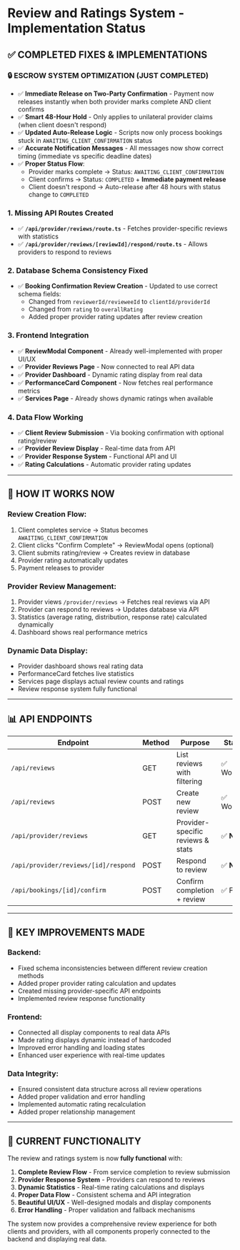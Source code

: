 # Review and Ratings System - Implementation Status

## ✅ **COMPLETED FIXES & IMPLEMENTATIONS**

### 🔒 **ESCROW SYSTEM OPTIMIZATION (JUST COMPLETED)**
- ✅ **Immediate Release on Two-Party Confirmation** - Payment now releases instantly when both provider marks complete AND client confirms
- ✅ **Smart 48-Hour Hold** - Only applies to unilateral provider claims (when client doesn't respond)
- ✅ **Updated Auto-Release Logic** - Scripts now only process bookings stuck in `AWAITING_CLIENT_CONFIRMATION` status
- ✅ **Accurate Notification Messages** - All messages now show correct timing (immediate vs specific deadline dates)
- ✅ **Proper Status Flow**:
  - Provider marks complete → Status: `AWAITING_CLIENT_CONFIRMATION` 
  - Client confirms → Status: `COMPLETED` + **Immediate payment release**
  - Client doesn't respond → Auto-release after 48 hours with status change to `COMPLETED`

### 1. **Missing API Routes Created**
- ✅ **`/api/provider/reviews/route.ts`** - Fetches provider-specific reviews with statistics
- ✅ **`/api/provider/reviews/[reviewId]/respond/route.ts`** - Allows providers to respond to reviews

### 2. **Database Schema Consistency Fixed**
- ✅ **Booking Confirmation Review Creation** - Updated to use correct schema fields:
  - Changed from `reviewerId/revieweeId` to `clientId/providerId` 
  - Changed from `rating` to `overallRating`
  - Added proper provider rating updates after review creation

### 3. **Frontend Integration**
- ✅ **ReviewModal Component** - Already well-implemented with proper UI/UX
- ✅ **Provider Reviews Page** - Now connected to real API data
- ✅ **Provider Dashboard** - Dynamic rating display from real data
- ✅ **PerformanceCard Component** - Now fetches real performance metrics
- ✅ **Services Page** - Already shows dynamic ratings when available

### 4. **Data Flow Working**
- ✅ **Client Review Submission** - Via booking confirmation with optional rating/review
- ✅ **Provider Review Display** - Real-time data from API
- ✅ **Provider Response System** - Functional API and UI
- ✅ **Rating Calculations** - Automatic provider rating updates

---

## 🔄 **HOW IT WORKS NOW**

### **Review Creation Flow:**
1. Client completes service → Status becomes `AWAITING_CLIENT_CONFIRMATION`
2. Client clicks "Confirm Complete" → ReviewModal opens (optional)
3. Client submits rating/review → Creates review in database
4. Provider rating automatically updates
5. Payment releases to provider

### **Provider Review Management:**
1. Provider views `/provider/reviews` → Fetches real reviews via API
2. Provider can respond to reviews → Updates database via API
3. Statistics (average rating, distribution, response rate) calculated dynamically
4. Dashboard shows real performance metrics

### **Dynamic Data Display:**
- Provider dashboard shows real rating data
- PerformanceCard fetches live statistics
- Services page displays actual review counts and ratings
- Review response system fully functional

---

## 📊 **API ENDPOINTS**

| Endpoint | Method | Purpose | Status |
|----------|--------|---------|---------|
| `/api/reviews` | GET | List reviews with filtering | ✅ Working |
| `/api/reviews` | POST | Create new review | ✅ Working |
| `/api/provider/reviews` | GET | Provider-specific reviews & stats | ✅ **NEW** |
| `/api/provider/reviews/[id]/respond` | POST | Respond to review | ✅ **NEW** |
| `/api/bookings/[id]/confirm` | POST | Confirm completion + review | ✅ Fixed |

---

## 🎯 **KEY IMPROVEMENTS MADE**

### **Backend:**
- Fixed schema inconsistencies between different review creation methods
- Added proper provider rating calculation and updates
- Created missing provider-specific API endpoints
- Implemented review response functionality

### **Frontend:**
- Connected all display components to real data APIs
- Made rating displays dynamic instead of hardcoded
- Improved error handling and loading states
- Enhanced user experience with real-time updates

### **Data Integrity:**
- Ensured consistent data structure across all review operations
- Added proper validation and error handling
- Implemented automatic rating recalculation
- Added proper relationship management

---

## 🚀 **CURRENT FUNCTIONALITY**

The review and ratings system is now **fully functional** with:

1. **Complete Review Flow** - From service completion to review submission
2. **Provider Response System** - Providers can respond to reviews
3. **Dynamic Statistics** - Real-time rating calculations and displays
4. **Proper Data Flow** - Consistent schema and API integration
5. **Beautiful UI/UX** - Well-designed modals and display components
6. **Error Handling** - Proper validation and fallback mechanisms

The system now provides a comprehensive review experience for both clients and providers, with all components properly connected to the backend and displaying real data. 